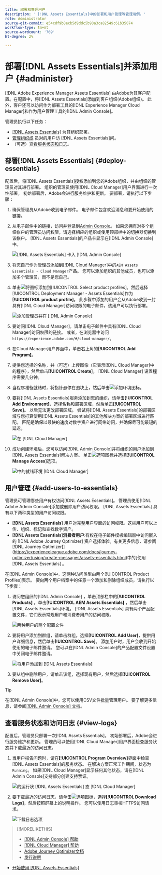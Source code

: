 ```yaml
---
title: 部署和管理用户
description: ' [!DNL Assets Essentials]中的部署和用户管理等管理用例。'
role: Administrator
source-git-commit: e54cdf9b8ecb5d9ddc5b90a3ca82549c61b35074
workflow-type: tm+mt
source-wordcount: '769'
ht-degree: 2%

---
```



# 部署[!DNL Assets Essentials]并添加用户 {#administer}

[!DNL Adobe Experience Manager Assets Essentials] 由Adobe为其客户配置。在配置中，将[!DNL Assets Essentials]添加到客户组织(Adobe组织)。 此外，客户还可以访问作为部署工具的[!DNL Experience Manager Cloud Manager]和作为用户管理工具的[!DNL Admin Console]。

管理员执行以下任务：

* [ [!DNL Assets Essentials]](#deploy-essentials) 为其组织部署。
* [管理组织成](#add-users-to-essentials) 员对的用户访 [!DNL Assets Essentials]问。
* （可选）[查看服务状态和日志](#view-logs)。

## 部署[!DNL Assets Essentials] {#deploy-essentials}

配置后，将[!DNL Assets Essentials]授权添加到您的Adobe组织，并由组织的管理员对其进行部署。 组织的管理员使用[!DNL Cloud Manager]用户界面进行一次性部署。 初始部署后，Adobe会进行服务维护和更新。 要部署，请执行以下步骤：

1. 确保管理员从Adobe收到电子邮件。 电子邮件包含欢迎消息和要开始使用的链接。

1. 从电子邮件中的链接，访问并登录到[Admin Console](https://adminconsole.adobe.com)。 如果您拥有对多个组织帐户的管理员访问权限，请选择相应的组织或使用顶部栏中的切换器切换到该帐户。 [!DNL Assets Essentials]的产品卡显示在[!DNL Admin Console]中。

   ![[!DNL Assets Essentials] 卡入  [!DNL Admin Console]](assets/essentials-in-admin-console.png)

1. 将您自己作为管理员添加到[!DNL Cloud Manager]中的`AEM Assets Essentials - Cloud Manager`产品。 您可以添加组织的其他成员，也可以添加多个管理员，而不是您自己。

1. 单击![将图标](assets/do-not-localize/add-icon.svg)添加到[!UICONTROL Select product profiles]，然后选择[!UICONTROL Deployment Manager - Assets Essentials]作为&#x200B;**[!UICONTROL product profile]**。 此步骤中添加的用户会从Adobe收到一封具有[!DNL Cloud Manager]访问权限的电子邮件，该用户可以执行部署。

   ![添加管理员并在  [!DNL Admin Console]](assets/adminconsole-user1.png)

1. 要访问[!DNL Cloud Manager]，请单击电子邮件中具有[!DNL Cloud Manager]访问权限的链接。 或者，在浏览器中访问`https://experience.adobe.com/#/cloud-manager/`。

1. 在Cloud Manager用户界面中，单击右上角的&#x200B;**[!UICONTROL Add Program]**。

1. 提供您选择的名称，并（可选）上传图像（它表示[!DNL Cloud Manager]中的程序），然后单击&#x200B;**[!UICONTROL Create]**。 [!DNL Cloud Manager] 设置程序需要几分钟。

1. 当程序准备就绪时，将指针悬停在图块上，然后单击![添加环境图标](assets/do-not-localize/add-environment-icon.png)。

1. 要将[!DNL Assets Essentials]服务添加到您的组织，请单击&#x200B;**[!UICONTROL Add Environment]**，选择名称和部署区域，然后单击&#x200B;**[!UICONTROL Save]**。 以后无法更改部署区域。 尝试将[!DNL Assets Essentials]的部署区域与您打算使用[!DNL Assets Essentials]的其他解决方案的部署区域进行匹配。 匹配是确保以最快的速度对数字资产进行网络访问，并确保尽可能最短的延迟。

   ![在  [!DNL Cloud Manager]](assets/cloudmanager-add-environment-for-essentials.png)

1. 成功创建环境后，您可以访问[!DNL Admin Console]并将组织的用户添加到[!DNL Assets Essentials]解决方案。 单击![选项图标](assets/do-not-localize/options-ellipses-icon.png)并选择&#x200B;**[!UICONTROL Manage Access]**&#x200B;选项。

   ![中的就绪环境  [!DNL Cloud Manager]](assets/cloudmanager-manage-access-essentials.png)

## 用户管理 {#add-users-to-essentials}

管理员可管理哪些用户有权访问[!DNL Assets Essentials]。 管理员使用[!DNL Adobe Admin Console]添加或删除用户访问权限。 [!DNL Assets Essentials] 具有以下两种类型的用户访问权限。

* **[!DNL Assets Essentials]** 用户对完整用户界面的访问权限。这些用户可以上传、组织、标记和查找数字资产。
* **[!DNL Assets Essentials]消费者用户**:有权在电子邮件模板编辑器中访问嵌入的 [!DNL Adobe Journey Optimizer] 资产选择体验。有关更多信息，请参阅 [!DNL Journey Optimizer]](https://experienceleague.adobe.com/docs/journey-optimizer/using/create-messages/assets-essentials.html)中的[使用 [!DNL Assets Essentials] 。

在[!DNL Admin Console]中，这两种访问类型由两个[!UICONTROL Product Profiles]表示。 要向两个用户档案中的任意一个添加和删除组织成员，请执行以下步骤：

1. 访问您组织的[!DNL Admin Console] ，单击顶部栏中的&#x200B;**[!UICONTROL Products]** ，单击&#x200B;**[!UICONTROL AEM Assets Essentials]** ，然后单击[!DNL Assets Essentials]环境。 [!DNL Assets Essentials] 具有两个产品配置文件，它们表示常规用户和消费者用户的访问权限。

   ![两种用户的两个配置文件](assets/adminconsole-user-types.png)

1. 要将用户添加到群组，请单击群组，选择&#x200B;**[!UICONTROL Add User]**，提供用户详细信息，然后单击&#x200B;**[!UICONTROL Save]**。 添加用户时，用户会收到开始使用的电子邮件邀请。 您可以在[!DNL Admin Console]的产品配置文件设置中关闭电子邮件邀请。

   ![将用户添加到  [!DNL Assets Essentials]](assets/adminconsole-add-user.png)

1. 要从组中删除用户，请单击该组，选择现有用户，然后选择&#x200B;**[!UICONTROL Remove User]**。

>[!TIP]
>
>在[!DNL Admin Console]中，您可以使用CSV文件批量管理用户。 要了解更多信息，请参阅[[!DNL Admin Console] 文档](https://helpx.adobe.com/enterprise/using/accounts.html)。

## 查看服务状态和访问日志 {#view-logs}

配置后，管理员只部署一次[!DNL Assets Essentials]。 初始部署后，Adobe会进行服务维护和更新。 管理员可以使用[!DNL Cloud Manager]用户界面检查服务状态并下载最近的访问日志。

1. 当用户报告问题时，请在&#x200B;**[!UICONTROL Program Overview]**&#x200B;界面中检查[!DNL Assets Essentials]的服务状态。 在解决方案正常工作期间，状态为`Running`。 如果[!DNL Cloud Manager]显示任何其他状态，请在[!DNL Admin Console]支持部分创建支持票证。

   ![的运行状 [!DNL Assets Essentials] 态  [!DNL Cloud Manager]](assets/cloudmanager-manage-access-essentials.png)

1. 要下载最近的访问日志，请单击![选项图标](assets/do-not-localize/options-ellipses-icon.png)，选择&#x200B;**[!UICONTROL Download Logs]**，然后按照屏幕上的说明操作。 您可以使用日志审核HTTPS访问请求。

   ![下载日志选项](assets/cloudmanager-download-logs.png)

>[!MORELIKETHIS]
>
>* [[!DNL Admin Console] 帮助](https://helpx.adobe.com/enterprise/using/admin-console.html)
>* [[!DNL Cloud Manager] 帮助](https://experienceleague.adobe.com/docs/experience-manager-cloud-manager/using/introduction-to-cloud-manager.html?lang=zh-Hans)
>* [Adobe Journey Optimizer文档](https://experienceleague.adobe.com/docs/journey-optimizer/using/ajo-home.html)
>* [发行说明](release-notes.md)
* [开始使用 [!DNL Assets Essentials]](get-started.md)

